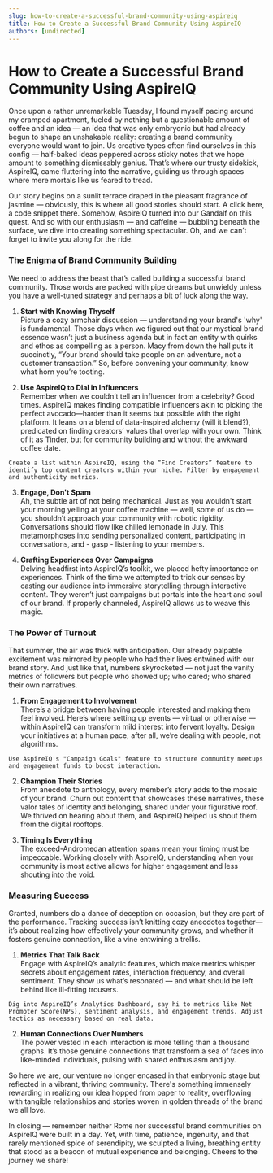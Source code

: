 ```yaml
---
slug: how-to-create-a-successful-brand-community-using-aspireiq
title: How to Create a Successful Brand Community Using AspireIQ
authors: [undirected]
---
```



# How to Create a Successful Brand Community Using AspireIQ

Once upon a rather unremarkable Tuesday, I found myself pacing around my cramped apartment, fueled by nothing but a questionable amount of coffee and an idea — an idea that was only embryonic but had already begun to shape an unshakable reality: creating a brand community everyone would want to join. Us creative types often find ourselves in this config — half-baked ideas peppered across sticky notes that we hope amount to something dismissably genius. That’s where our trusty sidekick, AspireIQ, came fluttering into the narrative, guiding us through spaces where mere mortals like us feared to tread.

Our story begins on a sunlit terrace draped in the pleasant fragrance of jasmine — obviously, this is where all good stories should start. A click here, a code snippet there. Somehow, AspireIQ turned into our Gandalf on this quest. And so with our enthusiasm — and caffeine — bubbling beneath the surface, we dive into creating something spectacular. Oh, and we can’t forget to invite you along for the ride.

### The Enigma of Brand Community Building

We need to address the beast that’s called building a successful brand community. Those words are packed with pipe dreams but unwieldy unless you have a well-tuned strategy and perhaps a bit of luck along the way.

1. **Start with Knowing Thyself**  
   Picture a cozy armchair discussion — understanding your brand's 'why' is fundamental. Those days when we figured out that our mystical brand essence wasn’t just a business agenda but in fact an entity with quirks and ethos as compelling as a person. Macy from down the hall puts it succinctly, “Your brand should take people on an adventure, not a customer transaction.” So, before convening your community, know what horn you’re tooting.

2. **Use AspireIQ to Dial in Influencers**  
   Remember when we couldn’t tell an influencer from a celebrity? Good times. AspireIQ makes finding compatible influencers akin to picking the perfect avocado—harder than it seems but possible with the right platform. It leans on a blend of data-inspired alchemy (will it blend?), predicated on finding creators’ values that overlap with your own. Think of it as Tinder, but for community building and without the awkward coffee date.

```plaintext
Create a list within AspireIQ, using the “Find Creators” feature to identify top content creators within your niche. Filter by engagement and authenticity metrics.
```

3. **Engage, Don't Spam**  
   Ah, the subtle art of not being mechanical. Just as you wouldn't start your morning yelling at your coffee machine — well, some of us do — you shouldn’t approach your community with robotic rigidity. Conversations should flow like chilled lemonade in July. This metamorphoses into sending personalized content, participating in conversations, and - gasp - listening to your members.

4. **Crafting Experiences Over Campaigns**  
   Delving headfirst into AspireIQ’s toolkit, we placed hefty importance on experiences. Think of the time we attempted to trick our senses by casting our audience into immersive storytelling through interactive content. They weren’t just campaigns but portals into the heart and soul of our brand. If properly channeled, AspireIQ allows us to weave this magic.

### The Power of Turnout

That summer, the air was thick with anticipation. Our already palpable excitement was mirrored by people who had their lives entwined with our brand story. And just like that, numbers skyrocketed — not just the vanity metrics of followers but people who showed up; who cared; who shared their own narratives.

1. **From Engagement to Involvement**  
   There’s a bridge between having people interested and making them feel involved. Here’s where setting up events — virtual or otherwise — within AspireIQ can transform mild interest into fervent loyalty. Design your initiatives at a human pace; after all, we’re dealing with people, not algorithms.

```plaintext
Use AspireIQ's "Campaign Goals" feature to structure community meetups and engagement funds to boost interaction.
```

2. **Champion Their Stories**  
   From anecdote to anthology, every member’s story adds to the mosaic of your brand. Churn out content that showcases these narratives, these valor tales of identity and belonging, shared under your figurative roof. We thrived on hearing about them, and AspireIQ helped us shout them from the digital rooftops.

3. **Timing Is Everything**  
   The exceed-Andromedan attention spans mean your timing must be impeccable. Working closely with AspireIQ, understanding when your community is most active allows for higher engagement and less shouting into the void.

### Measuring Success

Granted, numbers do a dance of deception on occasion, but they are part of the performance. Tracking success isn’t knitting cozy anecdotes together—it’s about realizing how effectively your community grows, and whether it fosters genuine connection, like a vine entwining a trellis.

1. **Metrics That Talk Back**  
   Engage with AspireIQ’s analytic features, which make metrics whisper secrets about engagement rates, interaction frequency, and overall sentiment. They show us what’s resonated — and what should be left behind like ill-fitting trousers.

```plaintext
Dig into AspireIQ’s Analytics Dashboard, say hi to metrics like Net Promoter Score(NPS), sentiment analysis, and engagement trends. Adjust tactics as necessary based on real data.
```

2. **Human Connections Over Numbers**  
   The power vested in each interaction is more telling than a thousand graphs. It’s those genuine connections that transform a sea of faces into like-minded individuals, pulsing with shared enthusiasm and joy.

So here we are, our venture no longer encased in that embryonic stage but reflected in a vibrant, thriving community. There's something immensely rewarding in realizing our idea hopped from paper to reality, overflowing with tangible relationships and stories woven in golden threads of the brand we all love. 

In closing — remember neither Rome nor successful brand communities on AspireIQ were built in a day. Yet, with time, patience, ingenuity, and that rarely mentioned spice of serendipity, we sculpted a living, breathing entity that stood as a beacon of mutual experience and belonging. Cheers to the journey we share!